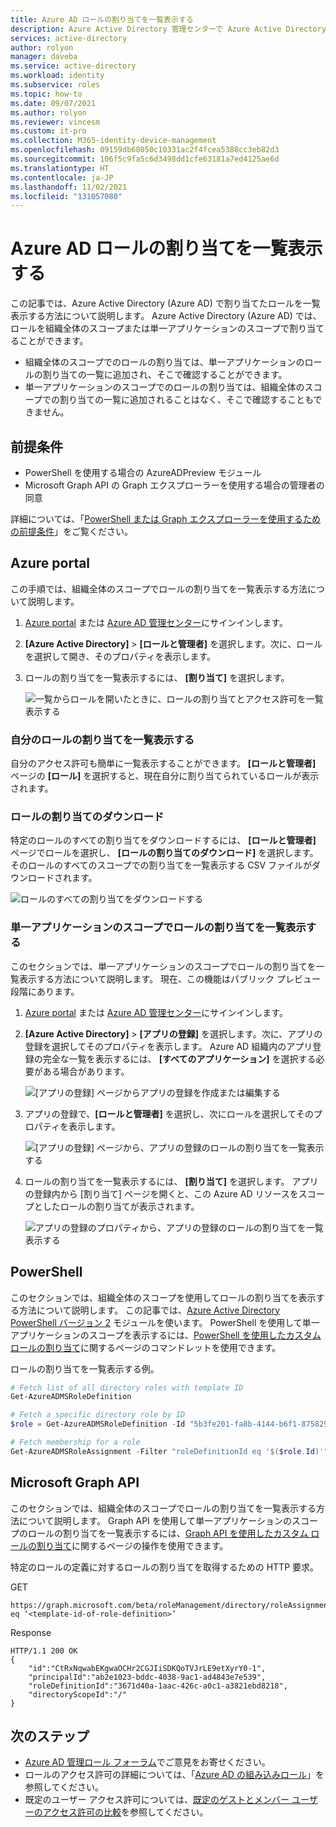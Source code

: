 ```yaml
---
title: Azure AD ロールの割り当てを一覧表示する
description: Azure Active Directory 管理センターで Azure Active Directory 管理者ロールのメンバーを表示して管理できるようになりました。
services: active-directory
author: rolyon
manager: daveba
ms.service: active-directory
ms.workload: identity
ms.subservice: roles
ms.topic: how-to
ms.date: 09/07/2021
ms.author: rolyon
ms.reviewer: vincesm
ms.custom: it-pro
ms.collection: M365-identity-device-management
ms.openlocfilehash: 09159db68050c10331ac2f4fcea5388cc3eb82d3
ms.sourcegitcommit: 106f5c9fa5c6d3498dd1cfe63181a7ed4125ae6d
ms.translationtype: HT
ms.contentlocale: ja-JP
ms.lasthandoff: 11/02/2021
ms.locfileid: "131057080"
---
```

# <a name="list-azure-ad-role-assignments"></a>Azure AD ロールの割り当てを一覧表示する

この記事では、Azure Active Directory (Azure AD) で割り当てたロールを一覧表示する方法について説明します。 Azure Active Directory (Azure AD) では、ロールを組織全体のスコープまたは単一アプリケーションのスコープで割り当てることができます。

- 組織全体のスコープでのロールの割り当ては、単一アプリケーションのロールの割り当ての一覧に追加され、そこで確認することができます。
- 単一アプリケーションのスコープでのロールの割り当ては、組織全体のスコープでの割り当ての一覧に追加されることはなく、そこで確認することもできません。

## <a name="prerequisites"></a>前提条件

- PowerShell を使用する場合の AzureADPreview モジュール
- Microsoft Graph API の Graph エクスプローラーを使用する場合の管理者の同意

詳細については、「[PowerShell または Graph エクスプローラーを使用するための前提条件](prerequisites.md)」をご覧ください。

## <a name="azure-portal"></a>Azure portal

この手順では、組織全体のスコープでロールの割り当てを一覧表示する方法について説明します。

1. [Azure portal](https://portal.azure.com) または [Azure AD 管理センター](https://aad.portal.azure.com)にサインインします。

1. **[Azure Active Directory]**  >  **[ロールと管理者]** を選択します。次に、ロールを選択して開き、そのプロパティを表示します。

1. ロールの割り当てを一覧表示するには、 **[割り当て]** を選択します。

    ![一覧からロールを開いたときに、ロールの割り当てとアクセス許可を一覧表示する](./media/view-assignments/role-assignments.png)

### <a name="list-my-role-assignments"></a>自分のロールの割り当てを一覧表示する

自分のアクセス許可も簡単に一覧表示することができます。 **[ロールと管理者]** ページの **[ロール]** を選択すると、現在自分に割り当てられているロールが表示されます。

### <a name="download-role-assignments"></a>ロールの割り当てのダウンロード

特定のロールのすべての割り当てをダウンロードするには、 **[ロールと管理者]** ページでロールを選択し、 **[ロールの割り当てのダウンロード]** を選択します。 そのロールのすべてのスコープでの割り当てを一覧表示する CSV ファイルがダウンロードされます。

![ロールのすべての割り当てをダウンロードする](./media/view-assignments/download-role-assignments.png)

### <a name="list-role-assignments-with-single-application-scope"></a>単一アプリケーションのスコープでロールの割り当てを一覧表示する

このセクションでは、単一アプリケーションのスコープでロールの割り当てを一覧表示する方法について説明します。 現在、この機能はパブリック プレビュー段階にあります。

1. [Azure portal](https://portal.azure.com) または [Azure AD 管理センター](https://aad.portal.azure.com)にサインインします。

1. **[Azure Active Directory]**  >  **[アプリの登録]** を選択します。次に、アプリの登録を選択してそのプロパティを表示します。 Azure AD 組織内のアプリ登録の完全な一覧を表示するには、 **[すべてのアプリケーション]** を選択する必要がある場合があります。

    ![[アプリの登録] ページからアプリの登録を作成または編集する](./media/view-assignments/app-reg-all-apps.png)

1. アプリの登録で、**[ロールと管理者]** を選択し、次にロールを選択してそのプロパティを表示します。

    ![[アプリの登録] ページから、アプリの登録のロールの割り当てを一覧表示する](./media/view-assignments/app-reg-assignments.png)

1. ロールの割り当てを一覧表示するには、 **[割り当て]** を選択します。 アプリの登録内から [割り当て] ページを開くと、この Azure AD リソースをスコープとしたロールの割り当てが表示されます。

    ![アプリの登録のプロパティから、アプリの登録のロールの割り当てを一覧表示する](./media/view-assignments/app-reg-assignments-2.png)


## <a name="powershell"></a>PowerShell

このセクションでは、組織全体のスコープを使用してロールの割り当てを表示する方法について説明します。 この記事では、[Azure Active Directory PowerShell バージョン 2](/powershell/module/azuread/#directory_roles) モジュールを使います。 PowerShell を使用して単一アプリケーションのスコープを表示するには、[PowerShell を使用したカスタム ロールの割り当て](custom-assign-powershell.md)に関するページのコマンドレットを使用できます。

ロールの割り当てを一覧表示する例。

``` PowerShell
# Fetch list of all directory roles with template ID
Get-AzureADMSRoleDefinition

# Fetch a specific directory role by ID
$role = Get-AzureADMSRoleDefinition -Id "5b3fe201-fa8b-4144-b6f1-875829ff7543"

# Fetch membership for a role
Get-AzureADMSRoleAssignment -Filter "roleDefinitionId eq '$($role.Id)'"
```

## <a name="microsoft-graph-api"></a>Microsoft Graph API

このセクションでは、組織全体のスコープでロールの割り当てを一覧表示する方法について説明します。  Graph API を使用して単一アプリケーションのスコープのロールの割り当てを一覧表示するには、[Graph API を使用したカスタム ロールの割り当て](custom-assign-graph.md)に関するページの操作を使用できます。

特定のロールの定義に対するロールの割り当てを取得するための HTTP 要求。

GET

``` HTTP
https://graph.microsoft.com/beta/roleManagement/directory/roleAssignments&$filter=roleDefinitionId eq ‘<template-id-of-role-definition>’
```

Response

``` HTTP
HTTP/1.1 200 OK
{
    "id":"CtRxNqwabEKgwaOCHr2CGJIiSDKQoTVJrLE9etXyrY0-1",
    "principalId":"ab2e1023-bddc-4038-9ac1-ad4843e7e539",
    "roleDefinitionId":"3671d40a-1aac-426c-a0c1-a3821ebd8218",
    "directoryScopeId":"/"
}
```

## <a name="next-steps"></a>次のステップ

* [Azure AD 管理ロール フォーラム](https://feedback.azure.com/d365community/forum/22920db1-ad25-ec11-b6e6-000d3a4f0789)でご意見をお寄せください。
* ロールのアクセス許可の詳細については、「[Azure AD の組み込みロール](permissions-reference.md)」を参照してください。
* 既定のユーザー アクセス許可については、[既定のゲストとメンバー ユーザーのアクセス許可の比較](../fundamentals/users-default-permissions.md)を参照してください。
